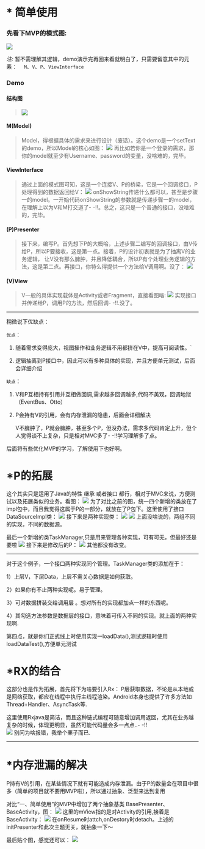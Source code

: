 # * 简单使用
### 先看下MVP的模式图:
![](pic/mvp_model.png)

_注:_ 暂不需理解其逻辑，demo演示完再回来看就明白了，只需要留意其中的元素：
`  M`、`V`、`P`、`ViewInterface`
### Demo 
#### 结构图
>![](pic/mvp_demo.png) 
#### M(Model)
 >Model，得根据具体的需求来进行设计（废话）。这个demo是一个setText的demo，所以Model的核心如图：
  ![](pic/mvp_m.png) 
  再比如若你是一个登录的需求，那你的model就至少有Username、password的变量，没啥难的，完毕。
#### ViewInterface
>通过上面的模式图可知，这是一个连接V、P的桥梁，它是一个回调接口，P处理得到的数据返回给V：
  ![](pic/mvp_viewInterface.png) 
  onShowString传递什么都可以，甚至是步骤一的model。一开始代码onShowString的参数就是传递步骤一的model，在理解上以为V和M打交道了- -!!。总之，这只是一个普通的接口，没啥难的，完毕。
#### (P)Presenter
>接下来，编写P。首先想下P的大概哈，上述步骤二编写的回调接口，由V传给P，所以P要接收，这是第一点。接着，P的设计初衷就是为了抽离V的业务逻辑，
让V没有那么臃肿，并且降低耦合，所以P有个处理业务逻辑的方法，这是第二点。再接口，你特么得提供一个方法给V调用啊。没了：
  ![](pic/mvp_p.png) 
#### (V)View
> V一般的具体实现载体是Activity或者Fragment，直接看图咯:
![](pic/mvp_v.png) 
实现接口并传递给P，调用P的方法，然后回调- -!!.没了。

****
 稍微说下优缺点：

 `优点`：
1) 随着需求变得庞大，视图操作和业务逻辑不用都挤在V中，提高可阅读性。`

2) 逻辑抽离到P接口中，因此可以有多种具体的实现，并且方便单元测试，后面会详细介绍

`缺点`：
1) V和P互相持有引用并互相做回调,需求越多回调越多,代码不美观，回调地狱（EventBus、Otto）
2) P会持有V的引用，会有内存泄漏的隐患，后面会详细解决

   V不臃肿了，P就会臃肿，甚至多个P，但没办法，需求多代码肯定上升，但个人觉得谈不上复杂，只是相对MVC多了- -!!学习理解多了点。

后面将有些优化MVP的学习，了解使用下也好啊。

# *P的拓展
这个其实只是运用了Java的特性 继承 或者接口 都行，相对于MVC来说，方便测试以及拓展类似的业务。看图：
![](pic/mvp_p_expand_list.png) 
为了对比之前的图，统一四个新增的类放在了impl包中，而且我觉得这属于P的一部分，就放在了P包下。这里使用了接口DataSourceImpl类：
![](pic/mvp_p_expand_DataSourceImpl.png) 
接下来是两种实现类：
![](pic/mvp_p_expand_1.png) 
![](pic/mvp_p_expand_2.png) 
上面没啥说的，两组不同的实现，不同的数据源。

最后一个新增的类TaskManager,只是用来管理各种实现，可有可无，但最好还是要啦
![](pic/mvp_p_taskmanager.png) 
接下来是修改后的P：
![](pic/mvp_p_expand.png) 
其他都没有改变。

****

对于这个例子，一个接口两种实现同个管理。TaskManager类的添加在于：

1）上层V，下层Data，上层不需关心数据是如何获取。

2）如果你有不止两种实现呢。易于管理。

3）可对数据拼装交给调用层 。想对所有的实现都加点一样的东西呢。

4）其勾选方法参数是数据层的接口，意味着可传入不同的实现。就上面的两种实现啊.

 第四点，就是你们正式线上时使用实现一loadData(),测试逻辑时使用loadDataTest(),方便单元测试
 
#  *RX的结合
 这部分也是作为拓展，首先将下为啥要引入Rx：
    P层获取数据，不论是从本地或是网络获取，都应在线程中执行主线程渲染。Android本身也提供了许多方法如Thread+Handler、AsyncTask等.

   这里使用Rxjava是简洁，而且这种链式编程可随意增加调用返回，尤其在业务越复杂的时候，体现更明显，虽然可能代码量会多一点点..- -!!   
   ![](pic/mvp_rx.png) 
别问为啥报错，我举个栗子而已.

****

#  *内存泄漏的解决
P持有V的引用，在某些情况下就有可能造成内存泄漏。由于P的数量会在项目中很多（简单的项目就不要用MVP啦），所以通过抽象、泛型来达到复用

对比“一、简单使用”的MVP中增加了两个抽象基类 BasePresenter、BaseActivity，图：
 ![](pic/mvp_basePresenter.png) 
这里的mView指的是对Activity的引用,接着是BaseActivity：
![](pic/mvp_baseActivity.png) 
在onResume时attch,onDestory时detach。上述的initPresenter和此次主题无关，就抽象一下～


最后贴个图，感觉还可以：
   ![](pic/mvp_use.png) 
